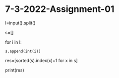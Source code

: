 # 7-3-2022-Assignment-01
l=input().split()

s=[]

for i in l:

    s.append(int(i))

res=[sorted(s).index(x)+1 for x in s]

print(res)
